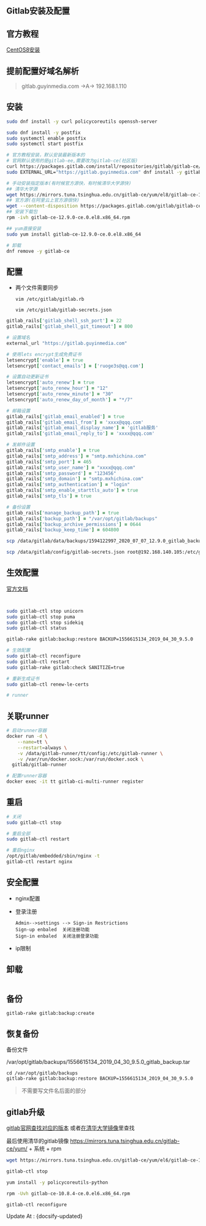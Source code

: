 ## Gitlab安装及配置

## 官方教程

[CentOS8安装](https://about.gitlab.com/install/#centos-8)



## 提前配置好域名解析

> gitlab.guyinmedia.com  ->A-> 192.168.1.110



## 安装

```bash
sudo dnf install -y curl policycoreutils openssh-server

sudo dnf install -y postfix
sudo systemctl enable postfix
sudo systemctl start postfix

# 官方教程安装，默认安装最新版本的
# 官网默认使用的是gitlab-ee,需要改为gitlab-ce(社区版)
curl https://packages.gitlab.com/install/repositories/gitlab/gitlab-ce/script.rpm.sh | sudo bash
sudo EXTERNAL_URL="https://gitlab.guyinmedia.com" dnf install -y gitlab-ce:

# 手动安装指定版本(有时候官方源快，有时候清华大学源快)
## 清华大学源
wget https://mirrors.tuna.tsinghua.edu.cn/gitlab-ce/yum/el8/gitlab-ce-12.9.0-ce.0.el8.x86_64.rpm
## 官方源(在阿里云上官方源很快)
wget --content-disposition https://packages.gitlab.com/gitlab/gitlab-ce/packages/el/8/gitlab-ce-12.9.0-ce.0.el8.x86_64.rpm/download.rpm
## 安装下载包
rpm -ivh gitlab-ce-12.9.0-ce.0.el8.x86_64.rpm

## yum直接安装
sudo yum install gitlab-ce-12.9.0-ce.0.el8.x86_64

# 卸载
dnf remove -y gitlab-ce
```

## 配置

- 两个文件需要同步

  `vim /etc/gitlab/gitlab.rb`

  `vim /etc/gitlab/gitlab-secrets.json`

```ruby
gitlab_rails['gitlab_shell_ssh_port'] = 22
gitlab_rails['gitlab_shell_git_timeout'] = 800

# 设置域名
external_url "https://gitlab.guyinmedia.com"

# 使用lets encrypt生成免费证书
letsencrypt['enable'] = true
letsencrypt['contact_emails'] = ['ruoge3s@qq.com']

# 设置自动更新证书
letsencrypt['auto_renew'] = true
letsencrypt['auto_renew_hour'] = "12"
letsencrypt['auto_renew_minute'] = "30"
letsencrypt['auto_renew_day_of_month'] = "*/7"

# 邮箱设置
gitlab_rails['gitlab_email_enabled'] = true
gitlab_rails['gitlab_email_from'] = 'xxxx@qqq.com'
gitlab_rails['gitlab_email_display_name'] = 'gitlab服务'
gitlab_rails['gitlab_email_reply_to'] = 'xxxx@qqq.com'

# 发邮件设置
gitlab_rails['smtp_enable'] = true
gitlab_rails['smtp_address'] = "smtp.mxhichina.com"
gitlab_rails['smtp_port'] = 465
gitlab_rails['smtp_user_name'] = "xxxx@qqq.com"
gitlab_rails['smtp_password'] = "123456"
gitlab_rails['smtp_domain'] = "smtp.mxhichina.com"
gitlab_rails['smtp_authentication'] = "login"
gitlab_rails['smtp_enable_starttls_auto'] = true
gitlab_rails['smtp_tls'] = true

# 备份设置
gitlab_rails['manage_backup_path'] = true
gitlab_rails['backup_path'] = "/var/opt/gitlab/backups"
gitlab_rails['backup_archive_permissions'] = 0644
gitlab_rails['backup_keep_time'] = 604800
```

```bash
scp /data/gitlab/data/backups/1594122997_2020_07_07_12.9.0_gitlab_backup.tar  root@192.168.140.105:/var/opt/gitlab/backups

scp /data/gitlab/config/gitlab-secrets.json root@192.168.140.105:/etc/gitlab/gitlab-secrets.json
```

## 生效配置

[官方文档](https://docs.gitlab.com/ce/raketasks/backup_restore.html#backup-restore)

```bash


sudo gitlab-ctl stop unicorn
sudo gitlab-ctl stop puma
sudo gitlab-ctl stop sidekiq
sudo gitlab-ctl status

gitlab-rake gitlab:backup:restore BACKUP=1556615134_2019_04_30_9.5.0

# 生效配置
sudo gitlab-ctl reconfigure
sudo gitlab-ctl restart
sudo gitlab-rake gitlab:check SANITIZE=true

# 重新生成证书
sudo gitlab-ctl renew-le-certs

# runner
```

## 关联runner

```bash
# 启动runner容器
docker run -d \
    --name=tt \
    --restart=always \
    -v /data/gitlab-runner/tt/config:/etc/gitlab-runner \
    -v /var/run/docker.sock:/var/run/docker.sock \
  gitlab/gitlab-runner

# 配置runner容器
docker exec -it tt gitlab-ci-multi-runner register
```

## 重启

```bash
# 关闭
sudo gitlab-ctl stop

# 重启全部
sudo gitlab-ctl restart

# 重启nginx
/opt/gitlab/embedded/sbin/nginx -t
gitlab-ctl restart nginx
```

## 安全配置

- nginx配置

- 登录注册

  ```
  Admin-->settings --> Sign-in Restrictions
  Sign-up enbaled  关闭注册功能
  Sign-in enbaled  关闭注册登录功能
  ```

- ip限制



## 卸载

```

```
## 备份
```
gitlab-rake gitlab:backup:create
```

## 恢复备份
备份文件

/var/opt/gitlab/backups/1556615134_2019_04_30_9.5.0_gitlab_backup.tar

```
cd /var/opt/gitlab/backups
gitlab-rake gitlab:backup:restore BACKUP=1556615134_2019_04_30_9.5.0
```
> 不需要写文件名后面的部分

## gitlab升级

[gitlab官网查找对应的版本](https://packages.gitlab.com/gitlab/gitlab-ce)
或者[在清华大学镜像](https://mirror.tuna.tsinghua.edu.cn/gitlab-ce/yum/)里查找

最后使用清华的gitlab镜像
https://mirrors.tuna.tsinghua.edu.cn/gitlab-ce/yum/ + 系统 + rpm

```bash
wget https://mirrors.tuna.tsinghua.edu.cn/gitlab-ce/yum/el6/gitlab-ce-10.8.4-ce.0.el6.x86_64.rpm

gitlab-ctl stop

yum install -y policycoreutils-python

rpm -Uvh gitlab-ce-10.8.4-ce.0.el6.x86_64.rpm

gitlab-ctl reconfigure
```



Update At : {docsify-updated}

